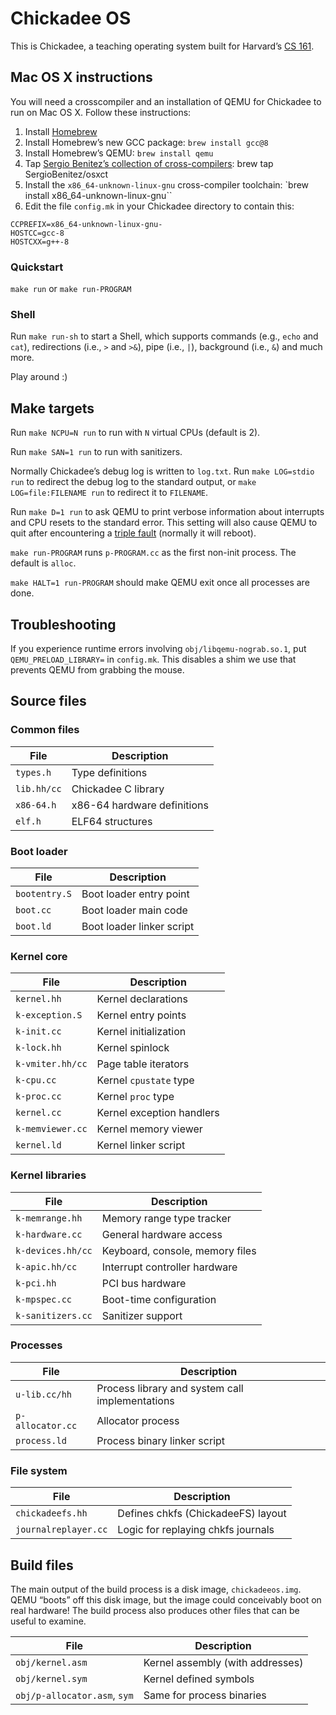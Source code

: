 # Chickadee OS

This is Chickadee, a teaching operating system built for Harvard’s
[CS 161].

## Mac OS X instructions

You will need a crosscompiler and an installation of QEMU for Chickadee to
run on Mac OS X. Follow these instructions:

1. Install [Homebrew](https://brew.sh/)
2. Install Homebrew’s new GCC package: `brew install gcc@8`
3. Install Homebrew’s QEMU: `brew install qemu`
4. Tap [Sergio Benitez’s collection of cross-compilers](https://github.com/SergioBenitez/homebrew-osxct): brew tap SergioBenitez/osxct
5. Install the `x86_64-unknown-linux-gnu` cross-compiler toolchain: `brew install x86_64-unknown-linux-gnu``
6. Edit the file `config.mk` in your Chickadee directory to contain this:

```
CCPREFIX=x86_64-unknown-linux-gnu-
HOSTCC=gcc-8
HOSTCXX=g++-8
```

### Quickstart

`make run` or `make run-PROGRAM`

### Shell

Run `make run-sh` to start a Shell, which supports commands (e.g., `echo` and `cat`),
redirections (i.e., `>` and `>&`), pipe (i.e., `|`), background (i.e., `&`) and much more.

Play around :)

## Make targets

Run `make NCPU=N run` to run with `N` virtual CPUs (default is 2).

Run `make SAN=1 run` to run with sanitizers.

Normally Chickadee’s debug log is written to `log.txt`. Run `make LOG=stdio run` to redirect the debug log to the standard output, or `make LOG=file:FILENAME run` to redirect it to `FILENAME`.

Run `make D=1 run` to ask QEMU to print verbose information about interrupts
and CPU resets to the standard error. This setting will also cause QEMU to
quit after encountering a [triple fault][] (normally it will reboot).

`make run-PROGRAM` runs `p-PROGRAM.cc` as the first non-init process. The
default is `alloc`.

`make HALT=1 run-PROGRAM` should make QEMU exit once all processes are done.

## Troubleshooting

If you experience runtime errors involving `obj/libqemu-nograb.so.1`, put
`QEMU_PRELOAD_LIBRARY=` in `config.mk`. This disables a shim we use that
prevents QEMU from grabbing the mouse.

## Source files

### Common files

| File        | Description                 |
| ----------- | --------------------------- |
| `types.h`   | Type definitions            |
| `lib.hh/cc` | Chickadee C library         |
| `x86-64.h`  | x86-64 hardware definitions |
| `elf.h`     | ELF64 structures            |

### Boot loader

| File          | Description               |
| ------------- | ------------------------- |
| `bootentry.S` | Boot loader entry point   |
| `boot.cc`     | Boot loader main code     |
| `boot.ld`     | Boot loader linker script |

### Kernel core

| File             | Description               |
| ---------------- | ------------------------- |
| `kernel.hh`      | Kernel declarations       |
| `k-exception.S`  | Kernel entry points       |
| `k-init.cc`      | Kernel initialization     |
| `k-lock.hh`      | Kernel spinlock           |
| `k-vmiter.hh/cc` | Page table iterators      |
| `k-cpu.cc`       | Kernel `cpustate` type    |
| `k-proc.cc`      | Kernel `proc` type        |
| `kernel.cc`      | Kernel exception handlers |
| `k-memviewer.cc` | Kernel memory viewer      |
| `kernel.ld`      | Kernel linker script      |

### Kernel libraries

| File              | Description                     |
| ----------------- | ------------------------------- |
| `k-memrange.hh`   | Memory range type tracker       |
| `k-hardware.cc`   | General hardware access         |
| `k-devices.hh/cc` | Keyboard, console, memory files |
| `k-apic.hh/cc`    | Interrupt controller hardware   |
| `k-pci.hh`        | PCI bus hardware                |
| `k-mpspec.cc`     | Boot-time configuration         |
| `k-sanitizers.cc` | Sanitizer support               |

### Processes

| File             | Description                                     |
| ---------------- | ----------------------------------------------- |
| `u-lib.cc/hh`    | Process library and system call implementations |
| `p-allocator.cc` | Allocator process                               |
| `process.ld`     | Process binary linker script                    |

### File system

| File                 | Description                        |
| -------------------- | ---------------------------------- |
| `chickadeefs.hh`     | Defines chkfs (ChickadeeFS) layout |
| `journalreplayer.cc` | Logic for replaying chkfs journals |

## Build files

The main output of the build process is a disk image,
`chickadeeos.img`. QEMU “boots” off this disk image, but the image
could conceivably boot on real hardware! The build process also
produces other files that can be useful to examine.

| File                         | Description                      |
| ---------------------------- | -------------------------------- |
| `obj/kernel.asm`             | Kernel assembly (with addresses) |
| `obj/kernel.sym`             | Kernel defined symbols           |
| `obj/p-allocator.asm`, `sym` | Same for process binaries        |

[cs 161]: https://read.seas.harvard.edu/cs161/2020/
[triple fault]: https://en.wikipedia.org/wiki/Triple_fault
